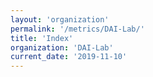 ```yaml
---
layout: 'organization'
permalink: '/metrics/DAI-Lab/'
title: 'Index'
organization: 'DAI-Lab'
current_date: '2019-11-10'
---
```

